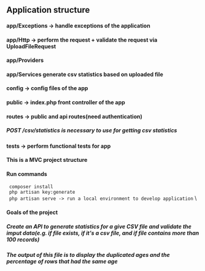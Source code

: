 ## Application structure

#### app/Exceptions -> handle exceptions of the application
#### app/Http -> perform the request + validate the request via UploadFileRequest
#### app/Providers
#### app/Services generate csv statistics based on uploaded file
#### config -> config files of the app
#### public -> index.php front controller of the app
#### routes -> public and api routes(need authentication)
##### POST /csv/statistics is necessary to use for getting csv statistics

#### tests -> perform functional tests for app

#### This is a MVC project structure

#### Run commands
`` composer install`` \
`` php artisan key:generate`` \
`` php artisan serve -> run a local environment to develop application`` \

#### Goals of the project
##### Create an API to generate statistics for a give CSV file and validate the imput data(e.g. if file exists, if it's a csv file, and if file contains more than 100 records)
##### The output of this file is to display the duplicated ages and the percentage of rows that had the same age
